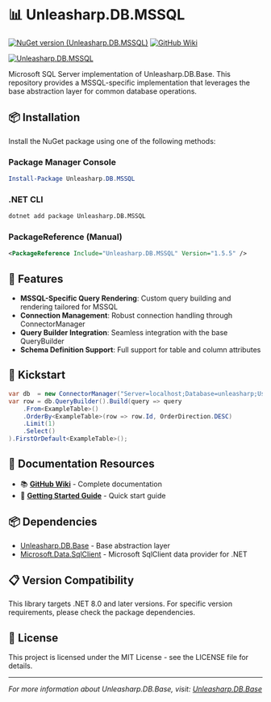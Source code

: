 ﻿# 📊 Unleasharp.DB.MSSQL

[![NuGet version (Unleasharp.DB.MSSQL)](https://img.shields.io/nuget/v/Unleasharp.DB.MSSQL.svg?style=flat-square)](https://www.nuget.org/packages/Unleasharp.DB.MSSQL/)
[![GitHub Wiki](https://img.shields.io/badge/Wiki-Documentation-blue)](https://github.com/TraberSoftware/Unleasharp.DB.Base/wiki)

[![Unleasharp.DB.MSSQL](https://socialify.git.ci/TraberSoftware/Unleasharp.DB.MSSQL/image?description=1&font=Inter&logo=https%3A%2F%2Fraw.githubusercontent.com%2FTraberSoftware%2FUnleasharp%2Frefs%2Fheads%2Fmain%2Fassets%2Flogo-small.png&name=1&owner=1&pattern=Circuit+Board&theme=Light)](https://github.com/TraberSoftware/Unleasharp.DB.MSSQL)

Microsoft SQL Server implementation of Unleasharp.DB.Base. This repository provides a MSSQL-specific implementation that leverages the base abstraction layer for common database operations.

## 📦 Installation

Install the NuGet package using one of the following methods:

### Package Manager Console
```powershell
Install-Package Unleasharp.DB.MSSQL
```

### .NET CLI
```bash
dotnet add package Unleasharp.DB.MSSQL
```

### PackageReference (Manual)
```xml
<PackageReference Include="Unleasharp.DB.MSSQL" Version="1.5.5" />
```

## 🎯 Features

- **MSSQL-Specific Query Rendering**: Custom query building and rendering tailored for MSSQL
- **Connection Management**: Robust connection handling through ConnectorManager
- **Query Builder Integration**: Seamless integration with the base QueryBuilder
- **Schema Definition Support**: Full support for table and column attributes

## 🚀 Kickstart
```csharp
var db  = new ConnectorManager("Server=localhost;Database=unleasharp;User Id=unleasharp;Password=unleasharp;")
var row = db.QueryBuilder().Build(query => query
    .From<ExampleTable>()
    .OrderBy<ExampleTable>(row => row.Id, OrderDirection.DESC)
    .Limit(1)
    .Select()
).FirstOrDefault<ExampleTable>();
```

## 📖 Documentation Resources

- 📚 **[GitHub Wiki](https://github.com/TraberSoftware/Unleasharp.DB.Base/wiki/1.-Home)** - Complete documentation
- 🎯 **[Getting Started Guide](https://github.com/TraberSoftware/Unleasharp.DB.Base/wiki/2.-Getting-Started)** - Quick start guide

## 📦 Dependencies

- [Unleasharp.DB.Base](https://github.com/TraberSoftware/Unleasharp.DB.Base) - Base abstraction layer
- [Microsoft.Data.SqlClient](https://www.nuget.org/packages/microsoft.data.sqlclient) - Microsoft SqlClient data provider for .NET

## 📋 Version Compatibility

This library targets .NET 8.0 and later versions. For specific version requirements, please check the package dependencies.

## 📄 License

This project is licensed under the MIT License - see the LICENSE file for details.

---

*For more information about Unleasharp.DB.Base, visit: [Unleasharp.DB.Base](https://github.com/TraberSoftware/Unleasharp.DB.Base)*